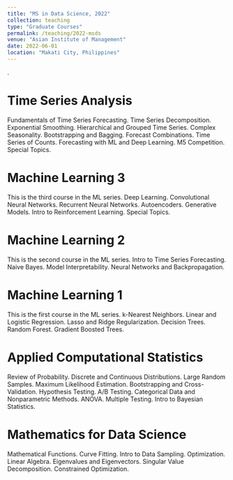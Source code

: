 ```yaml
---
title: "MS in Data Science, 2022"
collection: teaching
type: "Graduate Courses"
permalink: /teaching/2022-msds
venue: "Asian Institute of Management"
date: 2022-06-01
location: "Makati City, Philippines"
---
```


.

Time Series Analysis
======
Fundamentals of Time Series Forecasting. Time Series Decomposition. Exponential Smoothing. Hierarchical and Grouped Time Series. Complex Seasonality. Bootstrapping and Bagging. Forecast Combinations. Time Series of Counts. Forecasting with ML and Deep Learning. M5 Competition. Special Topics.

Machine Learning 3
======
This is the third course in the ML series. Deep Learning. Convolutional Neural Networks. Recurrent Neural Networks. Autoencoders. Generative Models. Intro to Reinforcement Learning. Special Topics.

Machine Learning 2
======
This is the second course in the ML series. Intro to Time Series Forecasting. Naive Bayes. Model Interpretability. Neural Networks and Backpropagation.

Machine Learning 1
======
This is the first course in the ML series. k-Nearest Neighbors. Linear and Logistic Regression. Lasso and Ridge Regularization. Decision Trees. Random Forest. Gradient Boosted Trees.

Applied Computational Statistics
======
Review of Probability. Discrete and Continuous Distributions. Large Random Samples. Maximum Likelihood Estimation. Bootstrapping and Cross-Validation. Hypothesis Testing. A/B Testing. Categorical Data and Nonparametric Methods. ANOVA. Multiple Testing. Intro to Bayesian Statistics.

Mathematics for Data Science
======
Mathematical Functions. Curve Fitting. Intro to Data Sampling. Optimization. Linear Algebra. Eigenvalues and Eigenvectors. Singular Value Decomposition. Constrained Optimization.
